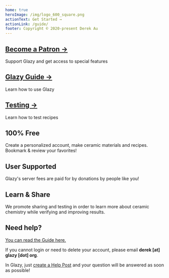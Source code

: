 ```yaml
---
home: true
heroImage: /img/logo_600_square.png
actionText: Get Started →
actionLink: /guide/
footer: Copyright © 2020-present Derek Au
---
```


<div class="features">
  <div class="feature">
    <h2><a href="/support.html#how-to-support-glazy">Become a Patron →</a></h2> 
    <p>
      Support Glazy and get access to special features
    </p>
  </div>
  <div class="feature">
    <h2><a href="/guide/">Glazy Guide →</a></h2> 
    <p>
      Learn how to use Glazy
    </p>
  </div>
  <div class="feature">
    <h2><a href="/testing/mixing-tests/">Testing →</a></h2> 
    <p>
      Learn how to test recipes
    </p>
  </div>
</div>

<div class="features">
  <div class="feature">
    <h2>100% Free</h2> 
    <p>
      Create a personalized account, make ceramic materials and recipes.  Bookmark & review your favorites!
    </p>
  </div>
  <div class="feature">
    <h2>User Supported</h2> 
    <p>
      Glazy's server fees are paid for by donations by people like you!
    </p>
  </div>
  <div class="feature">
    <h2>Learn & Share</h2> 
    <p>
      We promote sharing and testing in order to learn more about ceramic chemistry while verifying and improving results.
    </p>
  </div>
</div>

## Need help?

[You can read the Guide here.](/guide/)  

If you cannot login or need to delete your account, please email **derek [at] glazy [dot] org**.

In Glazy, just [create a Help Post](/guide/#getting-help) and your question will be answered as soon as possible!
